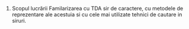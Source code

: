 1. Scopul lucrării
Familarizarea cu TDA sir de caractere, cu metodele de reprezentare ale acestuia si cu cele mai utilizate tehnici de cautare in siruri.
